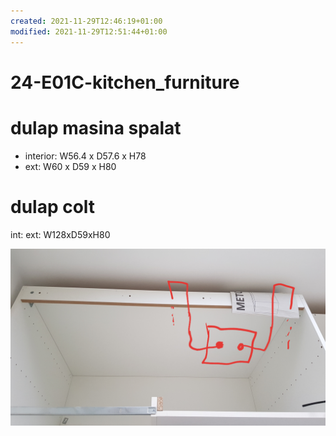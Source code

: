 ```yaml
---
created: 2021-11-29T12:46:19+01:00
modified: 2021-11-29T12:51:44+01:00
---
```


# 24-E01C-kitchen_furniture

# dulap masina spalat
- interior: W56.4 x D57.6 x H78
- ext: W60 x D59 x H80

# dulap colt 
int: 
ext: W128xD59xH80

![Image](./852b9bea7d87879d3abf640d0b731e06.jpg)
